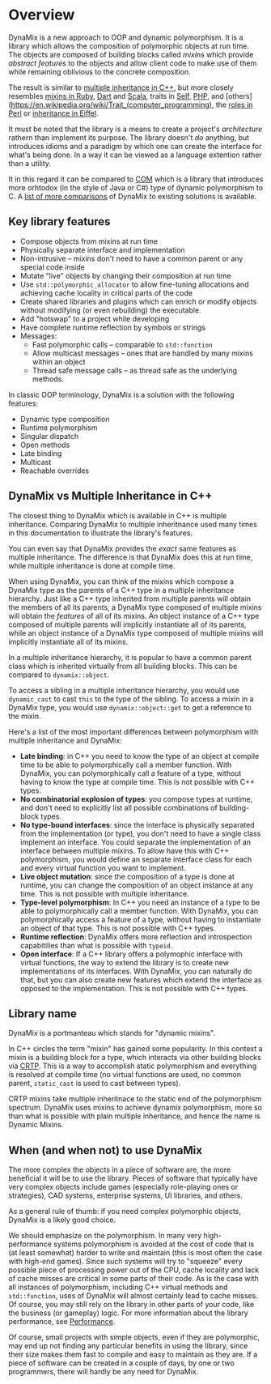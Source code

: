 # Overview

DynaMix is a new approach to OOP and dynamic polymorphism. It is a library which allows the composition of polymorphic objects at run time. The objects are composed of building blocks called *mixins*  which provide *abstract features* to the objects and allow client code to make use of them while remaining oblivious to the concrete composition.

The result is similar to [multiple inheritance in C++](https://www.learncpp.com/cpp-tutorial/multiple-inheritance/), but more closely resembles [mixins in Ruby](https://www.tutorialspoint.com/ruby/ruby_modules.htm), [Dart](https://dart.dev/language/mixins) and [Scala](https://docs.scala-lang.org/tour/mixin-class-composition.html), traits in [Self](https://handbook.selflanguage.org/2017.1/glossary.html), [PHP](https://www.php.net/manual/en/language.oop5.traits.php), and [others](https://en.wikipedia.org/wiki/Trait_(computer_programming), the [roles in Perl](https://docs.raku.org/language/objects#Roles) or [inheritance in Eiffel](https://www.eiffel.org/doc/eiffel/I2E-_Inheritance).

It must be noted that the library is a means to create a project's *architecture* rathern than implement its purpose. The library doesn't *do* anything, but introduces idioms and a paradigm by which one can create the interface for what's being done. In a way it can be viewed as a language extention rather than a utility.

It in this regard it can be compared to [COM](https://en.wikipedia.org/wiki/Component_Object_Model) which is a library that introduces more orhtodox (in the style of Java or C#) type of dynamic polymorphism to C. A [list of more comparisons](misc/dynamix-vs-x.md) of DynaMix to existing solutions is available.

## Key library features

* Compose objects from mixins at run time
* Physically separate interface and implementation
* Non-intrusive &ndash; mixins don't need to have a common parent or any special code inside
* Mutate "live" objects by changing their composition at run time
* Use `std::polymorphic_allocator` to allow fine-tuning allocations and achieving cache locality in critical parts of the code
* Create shared libraries and plugins which can enrich or modify objects without modifying (or even rebuilding) the executable.
* Add "hotswap" to a project while developing
* Have complete runtime reflection by symbols or strings
* Messages:
    * Fast polymorphic calls &ndash; comparable to `std::function`
    * Allow multicast messages &ndash; ones that are handled by many mixins within an object
    * Thread safe message calls &ndash; as thread safe as the underlying methods.

In classic OOP terminology, DynaMix is a solution with the following features:

* Dynamic type composition
* Runtime polymorphism
* Singular dispatch
* Open methods
* Late binding
* Multicast
* Reachable overrides

## DynaMix vs Multiple Inheritance in C++

The closest thing to DynaMix which is available in C++ is multiple inheritance. Comparing DynaMix to multiple inheritnance used many times in this documentation to illustrate the library's features.

You can even say that DynaMix provides the *exact* same features as multiple inheritance. The difference is that DynaMix does this at run time, while multiple inheritance is done at compile time. 

When using DynaMix, you can think of the mixins which compose a DynaMix type as the parents of a C++ type in a multiple inheritance hierarchy. Just like a C++ type inherited from multiple parents will obtain the members of all its parents, a DynaMix type composed of multiple mixins will obtain the *features* of all of its mixins. An object instance of a C++ type composed of multiple parents will implicitly instantiate all of its parents, while an object instance of a DynaMix type composed of multiple mixins will implicitly instantiate all of its mixins.

In a multiple inheritance hierarchy, it is popular to have a common parent class which is inherited virtually from all building blocks. This can be compared to `dynamix::object`.

To access a sibling in a multiple inheritance hierarchy, you would use `dynamic_cast` to cast `this` to the type of the sibling. To access a mixin in a DynaMix type, you would use `dynamix::object::get` to get a reference to the mixin.

Here's a list of the most important differences between polymorphism with multiple inheritance and DynaMix:

* **Late binding**: in C++ you need to know the type of an object at compile time to be able to polymorphically call a member function. With DynaMix, you can polymorphically call a feature of a type, without having to know the type at compile time. This is not possible with C++ types.
* **No combinatorial explosion of types**: you compose types at runtime, and don't need to explicitly list all possible combinations of building-block types.
* **No type-bound interfaces**: since the interface is physically separated from the implementation (or type), you don't need to have a single class implement an interface. You could separate the implementation of an interface between multiple mixins. To allow have this with C++ polymorphism, you would define an separate interface class for each and every virtual function you want to implement. 
* **Live object mutation**: since the composition of a type is done at runtime, you can change the composition of an object instance at any time. This is not possible with multiple inheritance.
* **Type-level polymorphism**: In C++ you need an instance of a type to be able to polymorphically call a member function. With DynaMix, you can polymorphically access a feature of a type, without having to instantiate an object of that type. This is not possible with C++ types.
* **Runtime reflection**: DynaMix offers more reflection and introspection capabitilies than what is possible with `typeid`.
* **Open interface**: If a C++ library offers a polymophic interface with virtual functions, the way to extend the library is to create new implementations of its interfaces. With DynaMix, you can naturally do that, but you can also create new features which extend the interface as opposed to the implementation. This is not possible with C++ types.

## Library name

DynaMix is a portmanteau which stands for "dynamic mixins".

In C++ circles the term "mixin" has gained some popularity. In this context a mixin is a building block for a type, which interacts via other building blocks via [CRTP](https://en.wikipedia.org/wiki/Curiously_recurring_template_pattern). This is a way to accomplish static polymorphism and everything is resolved at compile time (no virtual functions are used, no common parent, `static_cast` is used to cast between types).

CRTP mixins take multiple inheritnace to the static end of the polymorphism spectrum. DynaMix uses mixins to achieve dynamix polymorphism, more so than what is possible with plain multiple inheritance, and hence the name is Dynamic Mixins.

## When (and when not) to use DynaMix

The more complex the objects in a piece of software are, the more beneficial it will be to use the library. Pieces of software that typically have very complex objects include games (especially role-playing ones or strategies), CAD systems, enterprise systems, UI libraries, and others.

As a general rule of thumb: if you need complex polymorphic objects, DynaMix is a likely good choice.

We should emphasize on the polymorphism. In many very high-performance systems polymorphism is avoided at the cost of code that is (at least somewhat) harder to write and maintain (this is most often the case with high-end games). Since such systems will try to "squeeze" every possible piece of processing power out of the CPU, cache locality and lack of cache misses are critical in some parts of their code. As is the case with all instances of polymorphism, including C++ virtual methods and `std::function`, uses of DynaMix will almost certainly lead to cache misses. Of course, you may still rely on the library in other parts of your code, like the business (or gameplay) logic. For more information about the library performance, see [Performance](working-with/perf.md).

Of course, small projects with simple objects, even if they are polymorphic, may end up not finding any particular benefits in using the library, since their size makes them fast to compile and easy to maintain as they are. If a piece of software can be created in a couple of days, by one or two programmers, there will hardly be any need for DynaMix.
